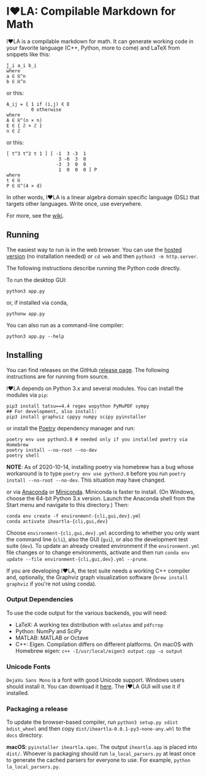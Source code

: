# I❤️LA: Compilable Markdown for Math

I❤️LA is a compilable markdown for math. It can generate working code in your favorite language (C++, Python, more to come) and LaTeX from snippets like this:

```
∑_i a_i b_i
where
a ∈ ℝ^n
b ∈ ℝ^n
```

or this:

```
A_ij = { 1 if (i,j) ∈ E
         0 otherwise
where
A ∈ ℝ^(n × n)
E ∈ { ℤ × ℤ }
n ∈ ℤ
```

or this:

```
[ t^3 t^2 t 1 ] [ -1  3 -3  1
                   3 -6  3  0
                  -3  3  0  0
                   1  0  0  0 ] P
where
t ∈ ℝ
P ∈ ℝ^(4 × d)
```

In other words, I❤️LA is a linear algebra domain specific language (DSL) that targets other languages. Write once, use everywhere.

For more, see the [wiki](https://github.com/pressureless/linear_algebra/wiki).

## Running

The easiest way to run is in the web browser. You can use the [hosted version](https://iheartla.github.io/iheartla/) (no installation needed) or `cd web` and then `python3 -m http.server`.

The following instructions describe running the Python code directly.

To run the desktop GUI:

    python3 app.py

or, if installed via conda,

    pythonw app.py

You can also run as a command-line compiler:

    python3 app.py --help

## Installing

You can find releases on the GitHub [release page](https://github.com/pressureless/linear_algebra/releases). The following instructions are for running from source.

I❤️LA depends on Python 3.x and several modules. You can install the modules via `pip`:

    pip3 install tatsu==4.4 regex wxpython PyMuPDF sympy
    ## For development, also install:
    pip3 install graphviz cppyy numpy scipy pyinstaller

or install the [Poetry](https://python-poetry.org/) dependency manager and run:

    poetry env use python3.8 # needed only if you installed poetry via Homebrew
    poetry install --no-root --no-dev
    poetry shell

**NOTE**: As of 2020-10-14, installing poetry via homebrew has a bug whose workaround is to type `poetry env use python3.8` before you run `poetry install --no-root --no-dev`.
This situation may have changed.

or via [Anaconda](https://www.anaconda.com/products/individual) or [Miniconda](https://docs.conda.io/en/latest/miniconda.html).
Miniconda is faster to install. (On Windows, choose the 64-bit Python 3.x version. Launch the Anaconda shell from the Start menu and navigate to this directory.)
Then:

    conda env create -f environment-{cli,gui,dev}.yml
    conda activate iheartla-{cli,gui,dev}

Choose `environment-{cli,gui,dev}.yml` according to whether you only want the command line (`cli`), also the GUI (`gui`), or also the development test suite (`dev`).
To update an already created environment if the `environment.yml` file changes or to change environments, activate and then run `conda env update --file environment-{cli,gui,dev}.yml --prune`.

If you are developing I❤️LA, the test suite needs a working C++ compiler and, optionally, the Graphviz graph visualization software (`brew install graphviz` if you're not using conda).

### Output Dependencies

To use the code output for the various backends, you will need:

* LaTeX: A working tex distribution with `xelatex` and `pdfcrop`
* Python: NumPy and SciPy
* MATLAB: MATLAB or Octave
* C++: Eigen. Compilation differs on different platforms. On macOS with Homebrew eigen: `c++ -I/usr/local/eigen3 output.cpp -o output`

### Unicode Fonts

`DejaVu Sans Mono` is a font with good Unicode support. Windows users should install it. You can download it [here](https://dejavu-fonts.github.io/Download.html). The I❤️LA GUI will use it if installed.

### Packaging a release

To update the browser-based compiler, run `python3 setup.py sdist bdist_wheel` and then copy `dist/iheartla-0.0.1-py3-none-any.whl` to the `docs` directory.

**macOS**: `pyinstaller iheartla.spec`. The output `iheartla.app` is placed into `dist/`. Whoever is packaging should run `la_local_parsers.py` at least once to generate the cached parsers for everyone to use. For example, `python la_local_parsers.py`.
